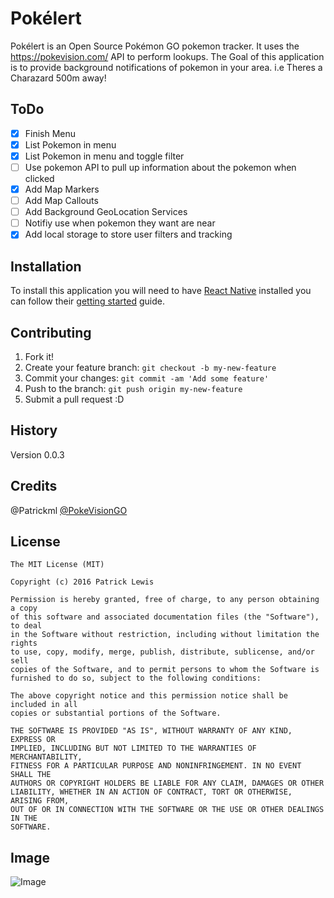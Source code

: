 # Pokélert
Pokélert is an Open Source Pokémon GO pokemon tracker. It uses the https://pokevision.com/ API to perform lookups. The Goal of this application is to provide background notifications of pokemon in your area. i.e Theres a Charazard 500m away!

## ToDo
- [x]  Finish Menu
- [x]  List Pokemon in menu
- [x]  List Pokemon in menu and toggle filter
- [ ]  Use pokemon API to pull up information about the pokemon when clicked
- [x]  Add Map Markers 
- [ ]  Add Map Callouts 
- [ ]  Add Background GeoLocation Services
- [ ]  Notifiy use when pokemon they want are near
- [x]  Add local storage to store user filters and tracking

## Installation

To install this application you will need to have [React Native](https://facebook.github.io/react-native/) installed you can follow their [getting started](https://facebook.github.io/react-native/docs/getting-started.html#content) guide.

## Contributing

1. Fork it!
2. Create your feature branch: `git checkout -b my-new-feature`
3. Commit your changes: `git commit -am 'Add some feature'`
4. Push to the branch: `git push origin my-new-feature`
5. Submit a pull request :D

## History

Version 0.0.3

## Credits

@Patrickml
[@PokeVisionGO](https://twitter.com/pokevisiongo)

## License

```
The MIT License (MIT)

Copyright (c) 2016 Patrick Lewis

Permission is hereby granted, free of charge, to any person obtaining a copy
of this software and associated documentation files (the "Software"), to deal
in the Software without restriction, including without limitation the rights
to use, copy, modify, merge, publish, distribute, sublicense, and/or sell
copies of the Software, and to permit persons to whom the Software is
furnished to do so, subject to the following conditions:

The above copyright notice and this permission notice shall be included in all
copies or substantial portions of the Software.

THE SOFTWARE IS PROVIDED "AS IS", WITHOUT WARRANTY OF ANY KIND, EXPRESS OR
IMPLIED, INCLUDING BUT NOT LIMITED TO THE WARRANTIES OF MERCHANTABILITY,
FITNESS FOR A PARTICULAR PURPOSE AND NONINFRINGEMENT. IN NO EVENT SHALL THE
AUTHORS OR COPYRIGHT HOLDERS BE LIABLE FOR ANY CLAIM, DAMAGES OR OTHER
LIABILITY, WHETHER IN AN ACTION OF CONTRACT, TORT OR OTHERWISE, ARISING FROM,
OUT OF OR IN CONNECTION WITH THE SOFTWARE OR THE USE OR OTHER DEALINGS IN THE
SOFTWARE.
```

## Image
![Image](https://cloud.githubusercontent.com/assets/7581369/17268331/5aed152e-55f5-11e6-8ef8-817c4271eb04.png)


